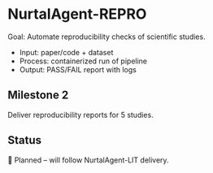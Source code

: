 # NurtalAgent-REPRO

Goal: Automate reproducibility checks of scientific studies.
- Input: paper/code + dataset
- Process: containerized run of pipeline
- Output: PASS/FAIL report with logs

## Milestone 2
Deliver reproducibility reports for 5 studies.

## Status
🧪 Planned – will follow NurtalAgent-LIT delivery.
